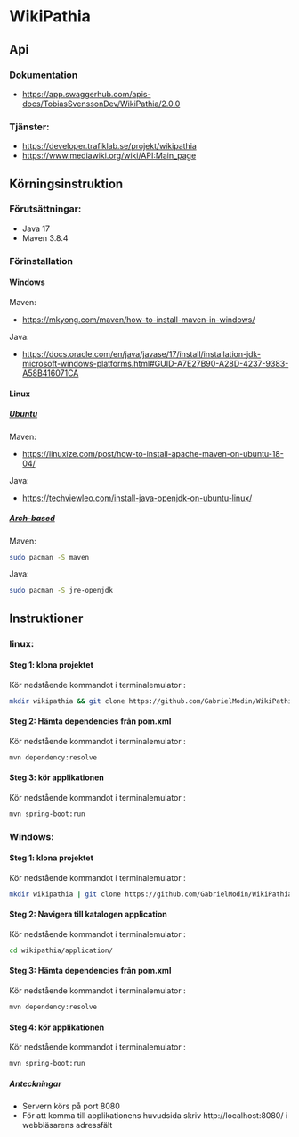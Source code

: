 # WikiPathia
## Api
### Dokumentation
- https://app.swaggerhub.com/apis-docs/TobiasSvenssonDev/WikiPathia/2.0.0
### Tjänster:
- https://developer.trafiklab.se/projekt/wikipathia
- https://www.mediawiki.org/wiki/API:Main_page

## Körningsinstruktion
### Förutsättningar:
- Java 17
- Maven 3.8.4

### Förinstallation
#### Windows
Maven:
- https://mkyong.com/maven/how-to-install-maven-in-windows/

Java:
- https://docs.oracle.com/en/java/javase/17/install/installation-jdk-microsoft-windows-platforms.html#GUID-A7E27B90-A28D-4237-9383-A58B416071CA
#### Linux

##### <u> Ubuntu </u>
Maven:
- https://linuxize.com/post/how-to-install-apache-maven-on-ubuntu-18-04/

Java:
- https://techviewleo.com/install-java-openjdk-on-ubuntu-linux/
##### <u> Arch-based </u>
Maven:
``` zsh
sudo pacman -S maven
```
Java:
``` zsh
sudo pacman -S jre-openjdk
```

## Instruktioner
### linux:
#### Steg 1: klona projektet
Kör nedstående kommandot i terminalemulator :
```zsh
mkdir wikipathia && git clone https://github.com/GabrielModin/WikiPathia/ ./wikipathia && cd wikipathia/application/
```
#### Steg 2: Hämta dependencies från pom.xml 
Kör nedstående kommandot i terminalemulator :
```zsh
mvn dependency:resolve
```
#### Steg 3: kör applikationen 
Kör nedstående kommandot i terminalemulator :
```zsh
mvn spring-boot:run
```

### Windows:
#### Steg 1: klona projektet
Kör nedstående kommandot i terminalemulator :
```zsh
mkdir wikipathia | git clone https://github.com/GabrielModin/WikiPathia/ ./wikipathia
```
#### Steg 2: Navigera till katalogen application
Kör nedstående kommandot i terminalemulator :
```zsh
cd wikipathia/application/
```
#### Steg 3: Hämta dependencies från pom.xml 
Kör nedstående kommandot i terminalemulator :
```zsh
mvn dependency:resolve
```
#### Steg 4: kör applikationen 
Kör nedstående kommandot i terminalemulator :
```zsh
mvn spring-boot:run
```
##### Anteckningar
- Servern körs på port 8080
- För att komma till applikationens huvudsida skriv http://localhost:8080/ i webbläsarens adressfält


